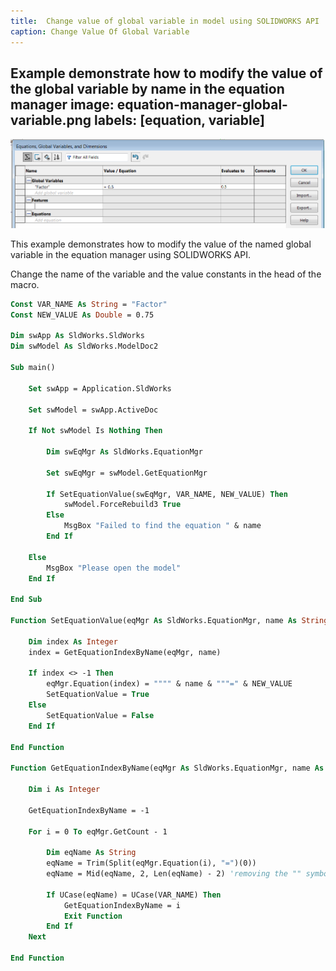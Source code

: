 ```yaml
---
title:  Change value of global variable in model using SOLIDWORKS API
caption: Change Value Of Global Variable
---
```

 Example demonstrate how to modify the value of the global variable by name in the equation manager
image: equation-manager-global-variable.png
labels: [equation, variable]
---
![Equation Manager with Global Variable](equation-manager-global-variable.png)

This example demonstrates how to modify the value of the named global variable in the equation manager using SOLIDWORKS API.

Change the name of the variable and the value constants in the head of the macro.

~~~ vb
Const VAR_NAME As String = "Factor"
Const NEW_VALUE As Double = 0.75

Dim swApp As SldWorks.SldWorks
Dim swModel As SldWorks.ModelDoc2

Sub main()

    Set swApp = Application.SldWorks

    Set swModel = swApp.ActiveDoc
    
    If Not swModel Is Nothing Then
    
        Dim swEqMgr As SldWorks.EquationMgr
        
        Set swEqMgr = swModel.GetEquationMgr
        
        If SetEquationValue(swEqMgr, VAR_NAME, NEW_VALUE) Then
            swModel.ForceRebuild3 True
        Else
            MsgBox "Failed to find the equation " & name
        End If
    
    Else
        MsgBox "Please open the model"
    End If
    
End Sub

Function SetEquationValue(eqMgr As SldWorks.EquationMgr, name As String, value As Double) As Boolean
    
    Dim index As Integer
    index = GetEquationIndexByName(eqMgr, name)
    
    If index <> -1 Then
        eqMgr.Equation(index) = """" & name & """=" & NEW_VALUE
        SetEquationValue = True
    Else
        SetEquationValue = False
    End If
        
End Function

Function GetEquationIndexByName(eqMgr As SldWorks.EquationMgr, name As String) As Integer
    
    Dim i As Integer
        
    GetEquationIndexByName = -1
        
    For i = 0 To eqMgr.GetCount - 1
        
        Dim eqName As String
        eqName = Trim(Split(eqMgr.Equation(i), "=")(0))
        eqName = Mid(eqName, 2, Len(eqName) - 2) 'removing the "" symbols from the name
        
        If UCase(eqName) = UCase(VAR_NAME) Then
            GetEquationIndexByName = i
            Exit Function
        End If
    Next
    
End Function
~~~


